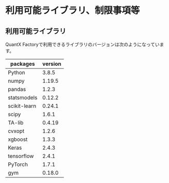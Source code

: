 # 利用可能ライブラリ、制限事項等

## 利用可能ライブラリ

QuantX Factoryで利用できるライブラリのバージョンは次のようになっています。

| packages | version |
|-----------|------------|
| Python | 3.8.5 |
| numpy | 1.19.5 |
| pandas | 1.2.3 |
| statsmodels | 0.12.2 |
| scikit-learn | 0.24.1 |
| scipy | 1.6.1 |
| TA-lib| 0.4.19 |
| cvxopt | 1.2.6 |
| xgboost | 1.3.3 |
| Keras | 2.4.3 |
| tensorflow | 2.4.1 |
| PyTorch | 1.7.1 |
| gym | 0.18.0 |
